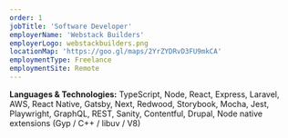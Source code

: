 ```yaml
---
order: 1
jobTitle: 'Software Developer'
employerName: 'Webstack Builders'
employerLogo: webstackbuilders.png
locationMap: 'https://goo.gl/maps/2YrZYDRvD3FU9mkCA'
employmentType: Freelance
employmentSite: Remote
---
```

**Languages & Technologies:** TypeScript, Node, React, Express, Laravel, AWS, React Native, Gatsby, Next, Redwood, Storybook, Mocha, Jest, Playwright, GraphQL, REST, Sanity, Contentful, Drupal, Node native extensions (Gyp / C++ / libuv / V8)
